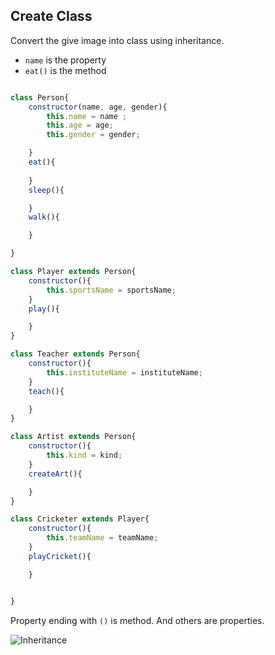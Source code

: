 ## Create Class

Convert the give image into class using inheritance.

- `name` is the property
- `eat()` is the method

```js

class Person{
    constructor(name, age, gender){
        this.name = name ;
        this.age = age;
        this.gender = gender;

    }
    eat(){
        
    }
    sleep(){

    }
    walk(){

    }

}

class Player extends Person{
    constructor(){
        this.sportsName = sportsName;
    }
    play(){

    }
}

class Teacher extends Person{
    constructor(){
        this.instituteName = instituteName;
    }
    teach(){

    }
}

class Artist extends Person{
    constructor(){
        this.kind = kind;
    }
    createArt(){

    }
}

class Cricketer extends Player{
    constructor(){
        this.teamName = teamName;
    }
    playCricket(){

    }


}
```

Property ending with `()` is method. And others are properties.

![Inheritance](../assets/inheritance.png)
